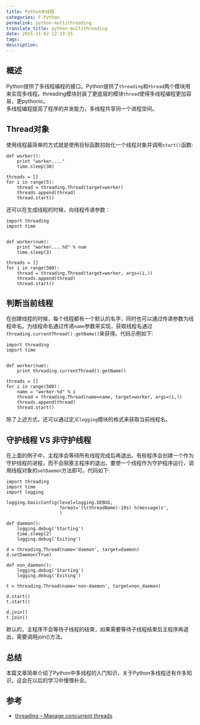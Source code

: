 ```yaml
---
title: Python多线程
categories: F-Python
permalink: python-multithreading
translate_title: python-multithreading
date: 2015-11-02 12:13:15
tags:
description:
---
```

## 概述
Python提供了多线程编程的接口。Python提供了`threading`和`thread`两个模块用来实现多线程。threading模块封装了更底层的模块`thread`使得多线程编程更加容易，更pythonic。  
多线程编程提高了程序的并发能力，多线程共享同一个进程空间。


## Thread对象
使用线程最简单的方式就是使用目标函数初始化一个线程对象并调用`start()`函数:  

```
def worker():
    print "worker...."
    time.sleep(30)

threads = []
for i in range(5):
    thread = threading.Thread(target=worker)
    threads.append(thread)
    thread.start()
```

还可以在生成线程的时候，向线程传递参数：
```
import threading
import time


def worker(num):
    print "worker....%d" % num
    time.sleep(3)

threads = []
for i in range(500):
    thread = threading.Thread(target=worker, args=(i,))
    threads.append(thread)
    thread.start()
```

## 判断当前线程
在创建线程的时候，每个线程都有一个默认的名字，同时也可以通过传递参数为线程命名。为线程命名通过传递`name`参数来实现，获取线程名通过`threading.currentThread().getName()`来获得。代码示例如下:
```
import threading
import time


def worker(num):
    print threading.currentThread().getName()

threads = []
for i in range(500):
    name = "worker-%d" % i
    thread = threading.Thread(name=name, target=worker, args=(i,))
    threads.append(thread)
    thread.start()
```

除了上述方式，还可以通过定义`logging`模块的格式来获取当前线程名。

## 守护线程 VS 非守护线程
在上面的例子中，主程序会等待所有线程完成后再退出。有些程序会创建一个作为守护线程的进程，而不会阻塞主程序的退出。要使一个线程作为守护程序运行，调用线程对象的`setDaemon`方法即可。代码如下:
```
import threading
import time
import logging

logging.basicConfig(level=logging.DEBUG,
                    format='(%(threadName)-10s) %(message)s',
                    )

def daemon():
    logging.debug('Starting')
    time.sleep(2)
    logging.debug('Exiting')

d = threading.Thread(name='daemon', target=daemon)
d.setDaemon(True)

def non_daemon():
    logging.debug('Starting')
    logging.debug('Exiting')

t = threading.Thread(name='non-daemon', target=non_daemon)

d.start()
t.start()

d.join()
t.join()
```
默认的，主程序不会等待子线程的结束，如果需要等待子线程结束后主程序再退出，需要调用join()方法。


## 总结
本篇文章简单介绍了Python中多线程的入门知识，关于Python多线程还有许多知识，这会在以后的学习中慢慢补全。

## 参考
* [threading – Manage concurrent threads](https://pymotw.com/2/threading)
<br />